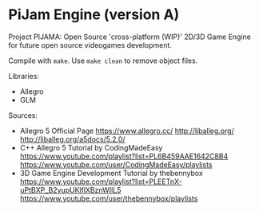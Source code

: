 # PiJam Engine (version A)
Project PIJAMA: Open Source 'cross-platform (WIP)' 2D/3D Game Engine for future open source videogames development.

Compile with `make`. Use `make clean` to remove object files.

Libraries:
- Allegro
- GLM

Sources:
- Allegro 5 Official Page
		https://www.allegro.cc/
		http://liballeg.org/
		http://liballeg.org/a5docs/5.2.0/
- C++ Allegro 5 Tutorial by CodingMadeEasy
		https://www.youtube.com/playlist?list=PL6B459AAE1642C8B4
		https://www.youtube.com/user/CodingMadeEasy/playlists
- 3D Game Engine Development Tutorial by thebennybox
		https://www.youtube.com/playlist?list=PLEETnX-uPtBXP_B2yupUKlflXBznWIlL5
		https://www.youtube.com/user/thebennybox/playlists
